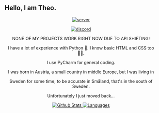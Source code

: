 ## Hello, I am Theo.
<p align="center"> <a href="https://discord.gg/ffkz2txYpg"><img src="https://img.shields.io/badge/Join-My%20Discord-blue" alt="server"/></a> </p>
<p align="center"> <a href="https://discord.gg/ffkz2txYpg"><img src="https://discord.c99.nl/widget/theme-2/895909117833654272.png" alt="discord"/></a> </p>
<p align="center"> NONE OF MY PROJECTS WORK RIGHT NOW DUE TO API SHIFTING!</p>
<p align="center"> I have a lot of experience with Python 🐍. I know basic HTML and CSS too 👨‍💻. </p>
<p align="center"> I use PyCharm for general coding. </p>
<p align="center"> I was born in Austria, a small country in middle Europe, but I was living in </p>
<p align="center"> Sweden for some time, to be accurate in Småland, that's in the south of Sweden. </p>
<p align="center"> Unfortunately I just moved back... </p>
<p align="center">
<a href="https://github.com/pacify">
         <img alt="Github Stats" src="https://github-readme-stats.vercel.app/api?username=its-theo&show_icons=true&theme=midnight-purple&count_private=true)">
         <img alt="Languages" src="https://github-readme-stats.vercel.app/api/top-langs?username=its-theo&langs_count=10&show_icons=true&layout=compact&bg_color=1f1d2e&text_color=FAF4ED&icon_color=C3A6E6&title_color=9CCFD8">
         </a>
</p>
